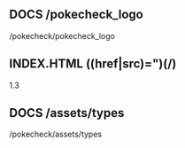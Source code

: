 DOCS
/pokecheck_logo
-
/pokecheck/pokecheck_logo

INDEX.HTML 
((href|src)=")(/)
-
$1.$3

DOCS
/assets/types
-
/pokecheck/assets/types